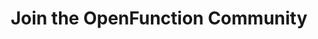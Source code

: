 ---
title: "Join the OpenFunction Community"
linkTitle: "Community"
menu:
  main:
    weight: 40

section1:
  name: 'Connect and Contribute'
  content: 'If you want to get more involved: '
  children:
    - content: 'Find out how to contribute here → '
      link: 'http://localhost:1313/docs/development/' 
      linkContent: 'Development Guide'
    - content: 'join us here → '

section2:
  name: 'Community Call'
  content: 'Welcome to our zoom meeting!'
  link: 'https://us02web.zoom.us/j/89684762679?pwd=U1JNWVdzbElScVFMSEdQQnV0YnR4UT09' 
  children:
    - content: 'Meeting Time: Wednesday at 15:30~16:30 Beijing Time (biweekly, starting from June 23rd, 2021)'
    - link: 'https://kubesphere.io/contribution'
      linkContent: 'Meeting Calendar'
    - link: 'https://docs.google.com/document/d/1bh5-kVPegjNlIjjq_e37mS3ZhyXWhmmUaysFgeI9_-o/edit?usp=sharing'
      linkContent: 'Meeting Notes'
---